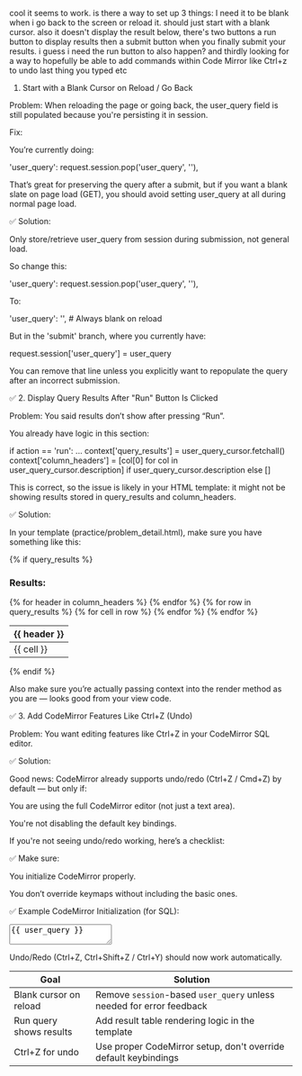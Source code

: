 cool it seems to work. is there a way to set up 3 things: I need it to be blank when i go back to the screen or reload it. should just start with a blank cursor. also it doesn't display the result below, there's two buttons a run button to display results then a submit button when you finally submit your results. i guess i need the run button to also happen? and thirdly looking for a way to hopefully be able to add commands within Code Mirror like Ctrl+z to undo last thing you typed etc

1. Start with a Blank Cursor on Reload / Go Back

Problem: When reloading the page or going back, the user_query field is still populated because you're persisting it in session.

Fix:

You’re currently doing:

'user_query': request.session.pop('user_query', ''),


That’s great for preserving the query after a submit, but if you want a blank slate on page load (GET), you should avoid setting user_query at all during normal page load.

✅ Solution:

Only store/retrieve user_query from session during submission, not general load.

So change this:

'user_query': request.session.pop('user_query', ''),


To:

'user_query': '',  # Always blank on reload


But in the 'submit' branch, where you currently have:

request.session['user_query'] = user_query


You can remove that line unless you explicitly want to repopulate the query after an incorrect submission.

✅ 2. Display Query Results After "Run" Button Is Clicked

Problem: You said results don’t show after pressing “Run”.

You already have logic in this section:

if action == 'run':
    ...
    context['query_results'] = user_query_cursor.fetchall()
    context['column_headers'] = [col[0] for col in user_query_cursor.description] if user_query_cursor.description else []


This is correct, so the issue is likely in your HTML template: it might not be showing results stored in query_results and column_headers.

✅ Solution:

In your template (practice/problem_detail.html), make sure you have something like this:

{% if query_results %}
    <h3>Results:</h3>
    <table>
        <thead>
            <tr>
                {% for header in column_headers %}
                    <th>{{ header }}</th>
                {% endfor %}
            </tr>
        </thead>
        <tbody>
            {% for row in query_results %}
                <tr>
                    {% for cell in row %}
                        <td>{{ cell }}</td>
                    {% endfor %}
                </tr>
            {% endfor %}
        </tbody>
    </table>
{% endif %}


Also make sure you’re actually passing context into the render method as you are — looks good from your view code.

✅ 3. Add CodeMirror Features Like Ctrl+Z (Undo)

Problem: You want editing features like Ctrl+Z in your CodeMirror SQL editor.

✅ Solution:

Good news: CodeMirror already supports undo/redo (Ctrl+Z / Cmd+Z) by default — but only if:

You are using the full CodeMirror editor (not just a text area).

You're not disabling the default key bindings.

If you're not seeing undo/redo working, here’s a checklist:

✅ Make sure:

You initialize CodeMirror properly.

You don’t override keymaps without including the basic ones.

✅ Example CodeMirror Initialization (for SQL):
<textarea id="code" name="user_query">{{ user_query }}</textarea>

<script>
    const editor = CodeMirror.fromTextArea(document.getElementById("code"), {
        mode: "text/x-sql",
        theme: "default", // or another theme
        lineNumbers: true,
        extraKeys: {
            "Ctrl-Space": "autocomplete",
            "Ctrl-/": "toggleComment"
            // Do NOT override Ctrl+Z or Ctrl+Y unless needed
        }
    });

    // Optional: Assign to a global so you can debug or reset
    window.sqlEditor = editor;
</script>


Undo/Redo (Ctrl+Z, Ctrl+Shift+Z / Ctrl+Y) should now work automatically.

| Goal                    | Solution                                                             |
| ----------------------- | -------------------------------------------------------------------- |
| Blank cursor on reload  | Remove `session`-based `user_query` unless needed for error feedback |
| Run query shows results | Add result table rendering logic in the template                     |
| Ctrl+Z for undo         | Use proper CodeMirror setup, don't override default keybindings      |
